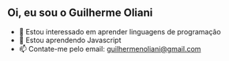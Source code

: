 ## Oi, eu sou o Guilherme Oliani
- 👀 Estou interessado em aprender linguagens de programação
- 🌱 Estou aprendendo Javascript
- 📫 Contate-me pelo email: guilhermenoliani@gmail.com

